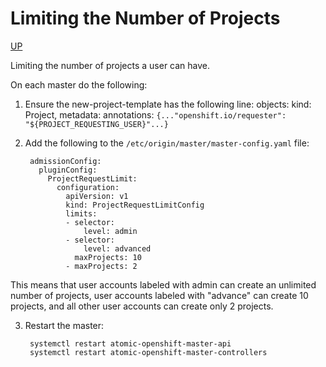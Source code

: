 # Limiting the Number of Projects
[UP](OpenShift.html)

Limiting the number of projects a user can have.

On each master do the following:

1) Ensure the new-project-template has the following line:
    objects: kind: Project, metadata: annotations: `{..."openshift.io/requester": "${PROJECT_REQUESTING_USER}"...}`

2) Add the following to the `/etc/origin/master/master-config.yaml` file:

        admissionConfig:
          pluginConfig:
            ProjectRequestLimit:
              configuration:
                apiVersion: v1
                kind: ProjectRequestLimitConfig
                limits:
                - selector:
                    level: admin
                - selector:
                    level: advanced
                  maxProjects: 10
                - maxProjects: 2

This means that user accounts labeled with admin can create an unlimited number of projects, user accounts labeled with "advance" can create 10 projects, and all other user accounts can create only 2 projects.

3) Restart the master:

        systemctl restart atomic-openshift-master-api
        systemctl restart atomic-openshift-master-controllers 

